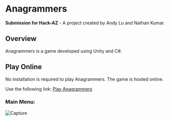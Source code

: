 # Anagrammers

**Submission for Hack-AZ** - A project created by Andy Lu and Nathan Kumar.

## Overview

Anagrammers is a game developed using Unity and C#.

## Play Online

No installation is required to play Anagrammers. The game is hosted online.

Use the following link:
[Play Anagrammers](https://andylumonkey.itch.io/anagramers)

### Main Menu:
![Capture](https://github.com/andyelu/anagram-platformer/assets/142963258/ee8d4aa6-3f89-45b9-ad64-6e9aebb8be8c)
